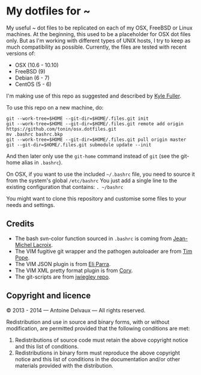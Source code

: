 My dotfiles for ~
=================

My useful ~ dot files to be replicated on each of my OSX, FreeBSD or Linux machines.  At the beginning, this used to be a placeholder for OSX dot files only.  But as I'm working with different types of UNIX hosts, I try to keep as much compatibility as possible.  Currently, the files are tested with recent versions of:
- OSX (10.6 - 10.10)
- FreeBSD (9)
- Debian (6 - 7)
- CentOS (5 - 6)

I'm making use of this repo as suggested and described by [Kyle Fuller][kf].

To use this repo on a new machine, do:

    git --work-tree=$HOME --git-dir=$HOME/.files.git init
    git --work-tree=$HOME --git-dir=$HOME/.files.git remote add origin https://github.com/tonin/osx.dotfiles.git
    mv .bashrc bashrc.bkp
    git --work-tree=$HOME --git-dir=$HOME/.files.git pull origin master
    git --git-dir=$HOME/.files.git submodule update --init

And then later only use the `git-home` command instead of `git` (see the git-home alias in `.bashrc`).

On OSX, if you want to use the included `~/.bashrc` file, you need to source it from the system's global `/etc/bashrc`  You just add a single line to the existing configuration that contains: `. ~/bashrc`

You might want to clone this repository and customise some files to your needs and settings.


Credits
-------

- The bash svn-color function sourced in `.bashrc` is coming from [Jean-Michel Lacroix][jml].
- The VIM fugitive git wrapper and the pathogen autoloader are from [Tim Pope][tp].
- The VIM JSON plugin is from [Eli Parra][ep].
- The VIM XML pretty format plugin is from [Cory][cory].
- The git-scripts are from [jwiegley repo][jwiegley].


Copyright and licence
---------------------

© 2013 - 2014 — Antoine Delvaux — All rights reserved.

Redistribution and use in source and binary forms, with or without modification,
are permitted provided that the following conditions are met:

1. Redistributions of source code must retain the above copyright notice and this
   list of conditions.
2. Redistributions in binary form must reproduce the above copyright notice and
   this list of conditions in the documentation and/or other materials provided
   with the distribution.

[kf]: http://kylefuller.co.uk/posts/organising-dotfiles-in-a-git-repository/ "Organising dotfiles in a git repository"
[jml]: https://github.com/jmlacroix/svn-color
[tp]: http://github.com/tpope/vim-fugitive
[ep]: https://github.com/elzr/vim-json
[cory]: http://vim.wikia.com/wiki/Pretty-formatting_XML
[jwiegley]: https://github.com/jwiegley/git-scripts
